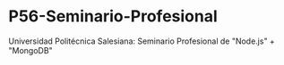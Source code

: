 # P56-Seminario-Profesional
Universidad Politécnica Salesiana: Seminario Profesional de "Node.js" + "MongoDB"

